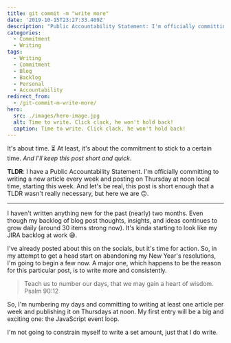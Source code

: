 ```yaml
---
title: git commit -m "write more"
date: '2019-10-15T23:27:33.409Z'
description: "Public Accountability Statement: I'm officially committing to writing a new article every week and posting on Thursday at noon local time, starting this week."
categories:
  - Commitment
  - Writing
tags:
  - Writing
  - Commitment
  - Blog
  - Backlog
  - Personal
  - Accountability
redirect_from:
  - /git-commit-m-write-more/
hero:
  src: ./images/hero-image.jpg
  alt: Time to write. Click clack, he won't hold back!
  caption: Time to write. Click clack, he won't hold back!
---
```


It's about time. ⏳
At least, it's about the commitment to stick to a certain time.
_And I'll keep this post short and quick_.

**TLDR**: I have a Public Accountability Statement.
I'm officially committing to writing a new article every week and posting on Thursday at noon local time, starting this week.
And let's be real, this post is short enough that a TLDR wasn't really necessary, but here we are 🙃.

---

I haven't written anything new for the past (nearly) two months.
Even though my backlog of blog post thoughts, insights, and ideas continues to grow daily (around 30 items strong now).
It's kinda starting to look like my JIRA backlog at work 😅.

I've already posted about this on the socials, but it's time for action.
So, in my attempt to get a head start on abandoning my New Year's resolutions, I'm going to begin a few now.
A major one, which happens to be the reason for this particular post, is to write more and consistently.

> Teach us to number our days, that we may gain a heart of wisdom.
> Psalm 90:12

So, I'm numbering my days and committing to writing at least one article per week and publishing it on Thursdays at noon.
My first entry will be a big and exciting one: the JavaScript event loop.

I'm not going to constrain myself to write a set amount, just that I do write.
